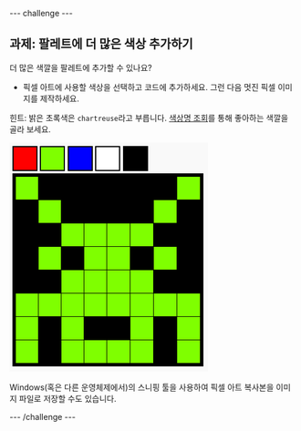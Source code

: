 \--- challenge \---

## 과제: 팔레트에 더 많은 색상 추가하기

더 많은 색깔을 팔레트에 추가할 수 있나요?

+ 픽셀 아트에 사용할 색상을 선택하고 코드에 추가하세요. 그런 다음 멋진 픽셀 이미지를 제작하세요.

힌트: 밝은 초록색은 `chartreuse`라고 부릅니다. [색상명 조회](https://www.w3schools.com/colors/colors_names.asp)를 통해 좋아하는 색깔을 골라 보세요.

![스크린샷](images/pixel-art-final.png)

Windows(혹은 다른 운영체제에서)의 스니핑 툴을 사용하여 픽셀 아트 복사본을 이미지 파일로 저장할 수도 있습니다.

\--- /challenge \---